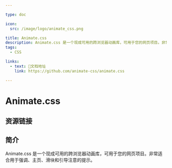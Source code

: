 ```yaml
---

type: doc

icon:
  src: /image/logo/animate_css.png

title: Animate.css
description: Animate.css 是一个现成可用的跨浏览器动画库，可用于您的网页项目。非常适合用于强调、主页、滑块和引导注意的提示。
tags:
  - CSS

links:
  - text: 📖文档地址
    link: https://github.com/animate-css/animate.css

---
```


<ShowLogo />

# Animate.css

<ShowTags />

<ShowBreadcrumb />

## 资源链接

<ShowLinks />

## 简介

Animate.css 是一个现成可用的跨浏览器动画库，可用于您的网页项目。非常适合用于强调、主页、滑块和引导注意的提示。
